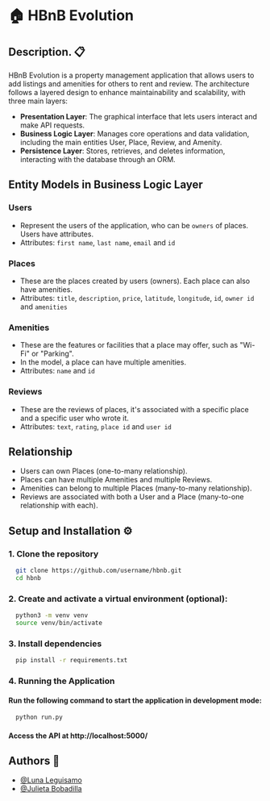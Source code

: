 
# 🏠 HBnB Evolution

## Description. 📋

HBnB Evolution is a property management application that allows users to add listings and amenities for others to rent and review. The architecture follows a layered design to enhance maintainability and scalability, with three main layers:

- **Presentation Layer**: The graphical interface that lets users interact and make API requests.
- **Business Logic Layer**: Manages core operations and data validation, including the main entities User, Place, Review, and Amenity.
- **Persistence Layer**: Stores, retrieves, and deletes information, interacting with the database through an ORM.

## Entity Models in Business Logic Layer ##

### Users 
- Represent the users of the application, who can be `owners` of places. Users have attributes.  
- Attributes: `first name`, `last name`, `email` and `id`  
### Places  
- These are the places created by users (owners). Each place can also have amenities.
- Attributes: `title`, `description`, `price`, `latitude`, `longitude`, `id`, `owner id` and `amenities`  
### Amenities
- These are the features or facilities that a place may offer, such as "Wi-Fi" or "Parking".
- In the model, a place can have multiple amenities.
- Attributes: `name` and `id`  
### Reviews
- These are the reviews of places, it's associated with a specific place and a specific user who wrote it.
- Attributes: `text`, `rating`, `place id` and `user id`

## Relationship ##

- Users can own Places (one-to-many relationship).  
- Places can have multiple Amenities and multiple Reviews.  
- Amenities can belong to multiple Places (many-to-many relationship).  
- Reviews are associated with both a User and a Place (many-to-one relationship with each).


## Setup and Installation ⚙️ 

### 1. Clone the repository

```bash
  git clone https://github.com/username/hbnb.git
  cd hbnb
```

### 2. Create and activate a virtual environment (optional):

```bash
  python3 -m venv venv
  source venv/bin/activate
```

### 3. Install dependencies

```bash
  pip install -r requirements.txt
```

### 4. Running the Application
#### Run the following command to start the application in development mode:

```bash
  python run.py
```
#### Access the API at http://localhost:5000/

## Authors 👥

- [@Luna Leguisamo](https://github.com/LunaLeguisamo)
- [@Julieta Bobadilla](https://github.com/)
